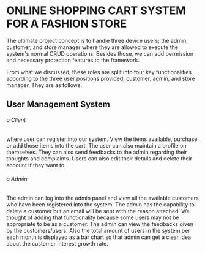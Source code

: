 # ONLINE SHOPPING CART SYSTEM FOR A FASHION STORE 


The ultimate project concept is to handle three device users; the admin, customer, and store manager where they are allowed to execute the system's normal CRUD operations. Besides those, we can add permission and necessary protection features to the framework.

From what we discussed, these roles are split into four key functionalities according to the three user positions provided; customer, admin, and store manager. They are as follows:

## User Management System 
###### o	Client 
where user can register into our system. View the items available, purchase or add those items into the cart. The user can also maintain a profile on themselves. They can also send feedbacks to the admin regarding their thoughts and complaints. Users can also edit their details and delete their account if they want to.

###### o	Admin 
The admin can log into the admin panel and view all the available customers who have been registered into the system. The admin has the capability to delete a customer but an email will be sent with the reason attached. We thought of adding that functionality because some users may not be appropriate to be as a customer. The admin can view the feedbacks given by the customers/users. Also the total amount of users in the system per each month is displayed as a bar chart so that admin can get a clear idea about the customer interest growth rate.

